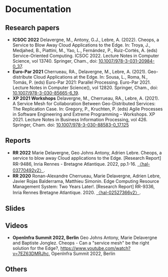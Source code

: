 # Documentation

## Research papers

- **ICSOC 2022** Delavergne, M., Antony, G.J., Lebre,
  A. (2022). Cheops, a Service to Blow Away Cloud Applications to the
  Edge. In: Troya, J., Medjahed, B., Piattini, M., Yao, L., Fernández,
  P., Ruiz-Cortés, A. (eds) Service-Oriented
  Computing. ICSOC 2022. Lecture Notes in Computer Science,
  vol 13740. Springer, Cham.,
  doi:
  [10.1007/978-3-031-20984-0_37](https://link.springer.com/chapter/10.1007/978-3-031-20984-0_37).
- **Euro-Par 2021** Cherrueau, RA., Delavergne, M., Lebre,
  A. (2021). Geo-distribute Cloud Applications at the Edge. In: Sousa,
  L., Roma, N., Tomás, P. (eds) Euro-Par 2021: Parallel
  Processing. Euro-Par 2021. Lecture Notes in Computer Science(),
  vol 12820. Springer, Cham.,
  doi:
  [10.1007/978-3-030-85665-6_19](https://link.springer.com/chapter/10.1007/978-3-030-85665-6_19).
- **XP 2021 Workshops** Delavergne, M., Cherrueau, RA., Lebre,
  A. (2021). A Service Mesh for Collaboration Between Geo-Distributed
  Services: The Replication Case. In: Gregory, P., Kruchten, P. (eds)
  Agile Processes in Software Engineering and Extreme Programming –
  Workshops. XP 2021. Lecture Notes in Business Information
  Processing, vol 426. Springer,
  Cham. doi:
  [10.1007/978-3-030-88583-0_17.125](https://link.springer.com/chapter/10.1007/978-3-030-88583-0_17)

## Reports

- **RR 2022** Marie Delavergne, Geo Johns Antony, Adrien
  Lebre. Cheops, a service to blow away Cloud applications to the
  Edge. [Research Report] RR-9486, Inria Rennes - Bretagne
  Atlantique. 2022,
  pp.1-16. [〈hal-03770492v2〉](https://hal.inria.fr/hal-03770492).
- **RR 2020** Ronan-Alexandre Cherrueau, Marie Delavergne, Adrien
  Lebre, Javier Rojas Balderrama, Matthieu Simonin. Edge Computing
  Resource Management System: Two Years Later!. [Research Report]
  RR-9336, Inria Rennes Bretagne
  Atlantique. 2020. [〈hal-02527366v2〉](https://hal.inria.fr/hal-02527366v2).

## Slides


## Videos

- **OpenInfra Summit 2022, Berlin** Geo Johns Antony, Marie Delavergne
  and Baptiste Jonglez. Cheops - Can a "service mesh" be the right
  solution for the Edge?, https://www.youtube.com/watch?v=7EZ63DMRJhc,
  OpenInfra Summit 2022, Berlin

## Others

